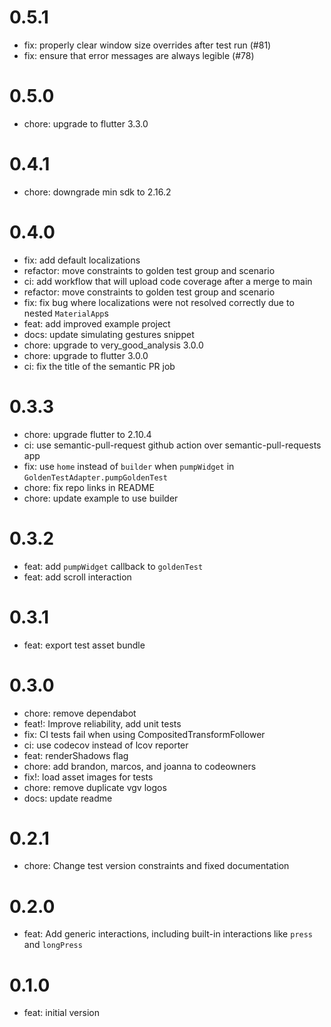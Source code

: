 # 0.5.1
- fix: properly clear window size overrides after test run (#81)
- fix: ensure that error messages are always legible (#78)

# 0.5.0

- chore: upgrade to flutter 3.3.0

# 0.4.1

- chore: downgrade min sdk to 2.16.2

# 0.4.0

- fix: add default localizations
- refactor: move constraints to golden test group and scenario
- ci: add workflow that will upload code coverage after a merge to main
- refactor: move constraints to golden test group and scenario
- fix: fix bug where localizations were not resolved correctly due to nested `MaterialApp`s
- feat: add improved example project
- docs: update simulating gestures snippet
- chore: upgrade to very_good_analysis 3.0.0
- chore: upgrade to flutter 3.0.0
- ci: fix the title of the semantic PR job

# 0.3.3

- chore: upgrade flutter to 2.10.4
- ci: use semantic-pull-request github action over semantic-pull-requests app
- fix: use `home` instead of `builder` when `pumpWidget` in `GoldenTestAdapter.pumpGoldenTest`
- chore: fix repo links in README
- chore: update example to use builder

# 0.3.2

- feat: add `pumpWidget` callback to `goldenTest`
- feat: add scroll interaction

# 0.3.1

- feat: export test asset bundle

# 0.3.0

- chore: remove dependabot
- feat!: Improve reliability, add unit tests
- fix: CI tests fail when using CompositedTransformFollower
- ci: use codecov instead of lcov reporter
- feat: renderShadows flag
- chore: add brandon, marcos, and joanna to codeowners
- fix!: load asset images for tests
- chore: remove duplicate vgv logos
- docs: update readme

# 0.2.1

- chore: Change test version constraints and fixed documentation

# 0.2.0

- feat: Add generic interactions, including built-in interactions like `press` and `longPress`

# 0.1.0

- feat: initial version
